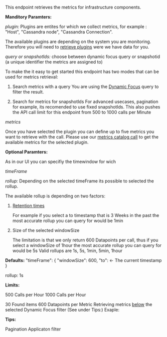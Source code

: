 This endpoint retrieves the metrics for infrastructure components.

**Manditory Paramters:**

*plugin:* Plugins are entites for which we collect metrics, for example : "Host", "Cassandra node", "Cassandra Connection".


The available plugins are depending on the system you are monitoring. Therefore you will need to [retrieve plugins](https://instana.github.io/openapi/#operation/getPlugins) were we have data for you.

*query or snapshotIds:* choose between dynamic focus query or snapshotid (a unique identifier the metrics are assigned to)

To make the it easy to get started this endpoint has two modes that can be used for metrics retrieval:
1. Search metrics with a query
  You are using the [Dynamic Focus](https://docs.instana.io/core_concepts/dynamic_focus/) query to filter the result. 
  
1. Search for metrics for snapshotIds
  For advanced usecases, pagination for example, its recomended to use fixed snapshotIds. This also pushes the API call limit for this endpoint from 500 to 1000 calls per Minute

*metrics*

Once you have selected the plugin you can define up to five metrics you want to retrieve with the call.
Please use our [metrics catalog call](https://instana.github.io/openapi/#operation/getMetricsByPlugin) to get the available metrics for the selected plugin.

**Optional Paramters:**

As in our UI you can specifiy the timewindow for wich 

*timeFrame*

*rollup:* Depending on the selected timeFrame its possible to selected the rollup.

The available rollup is depending on two factors:
1. [Retention times](https://docs.instana.io/core_concepts/data_collection/#data-retention)

	For example if you select a to timestamp that is 3 Weeks in the past the most accurate rollup you can query for would be 1min
1. Size of the selected windowSize

	The limitation is that we only return 600 Datapoints per call, thus if you select a windowSize of 1hour the most accurate rollup you can query for would be 5s
Valid rollups are 1s, 5s, 1min, 5min, 1hour

**Defaults:**
"timeFrame": {
	"windowSize": 600,
	"to": <- The current timestamp
}

rollup: 1s 

**Limits:**

500 Calls per Hour
1000 Calls per Hour

30 Found items
600 Datapoints per Metric
Retrieving metrics [below](https://docs.instana.io/core_concepts/dynamic_graph/) the selected Dynamic Focus filter (See under Tips:)
Exaple:

**Tips:**

Pagination
Applicaton filter
